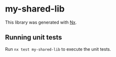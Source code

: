 # my-shared-lib

This library was generated with [Nx](https://nx.dev).

## Running unit tests

Run `nx test my-shared-lib` to execute the unit tests.
